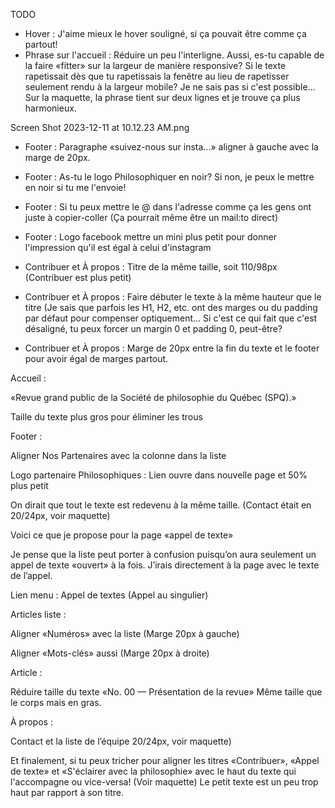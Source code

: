 TODO
- Hover : J'aime mieux le hover souligné, si ça pouvait être comme ça partout!
- Phrase sur l'accueil : Réduire un peu l'interligne. Aussi, es-tu capable de la faire «fitter» sur la largeur de manière responsive? Si le texte rapetissait dès que tu rapetissais la fenêtre au lieu de rapetisser seulement rendu à la largeur mobile? Je ne sais pas si c'est possible... Sur la maquette, la phrase tient sur deux lignes et je trouve ça plus harmonieux.

Screen Shot 2023-12-11 at 10.12.23 AM.png
- Footer : Paragraphe «suivez-nous sur insta...» aligner à gauche avec la marge de 20px.
- Footer : As-tu le logo Philosophiquer en noir? Si non, je peux le mettre en noir si tu me l'envoie!
- Footer : Si tu peux mettre le @ dans l'adresse comme ça les gens ont juste à copier-coller (Ça pourrait même être un mail:to direct)
- Footer : Logo facebook mettre un mini plus petit pour donner l'impression qu'il est égal à celui d'instagram

- Contribuer et À propos : Titre de la même taille, soit 110/98px (Contribuer est plus petit)
- Contribuer et À propos : Faire débuter le texte à la même hauteur que le titre (Je sais que parfois les H1, H2, etc. ont des marges ou du padding par défaut pour compenser optiquement... Si c'est ce qui fait que c'est désaligné, tu peux forcer un margin 0 et padding 0, peut-être?
- Contribuer et À propos : Marge de 20px entre la fin du texte et le footer pour avoir égal de marges partout.

Accueil : 

«Revue grand public de la Société de philosophie du Québec (SPQ).»

Taille du texte plus gros pour éliminer les trous


Footer :

Aligner Nos Partenaires avec la colonne dans la liste

Logo partenaire Philosophiques : Lien ouvre dans nouvelle page et 50% plus petit

On dirait que tout le texte est redevenu à la même taille. (Contact était en 20/24px, voir maquette)



Voici ce que je propose pour la page «appel de texte»

Je pense que la liste peut porter à confusion puisqu’on aura seulement un appel de texte «ouvert» à la fois. J’irais directement à la page avec le texte de l’appel.

Lien menu : Appel de textes (Appel au singulier)


Articles liste :

Aligner «Numéros» avec la liste (Marge 20px à gauche)

Aligner «Mots-clés» aussi (Marge 20px à droite)


Article : 

Réduire taille du texte «No. 00 — Présentation de la revue» Même taille que le corps mais en gras.



À propos : 

Contact et la liste de l’équipe 20/24px, voir maquette)


Et finalement, si tu peux tricher pour aligner les titres «Contribuer», «Appel de texte» et «S'éclairer avec la philosophie» avec le haut du texte qui l'accompagne ou vice-versa! (Voir maquette) Le petit texte est un peu trop haut par rapport à son titre.